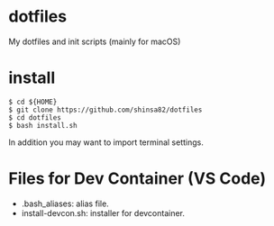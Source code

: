 # dotfiles
My dotfiles and init scripts (mainly for macOS)

# install

```shell
$ cd ${HOME}
$ git clone https://github.com/shinsa82/dotfiles
$ cd dotfiles
$ bash install.sh
```

In addition you may want to import terminal settings.

# Files for Dev Container (VS Code)

- .bash_aliases: alias file.
- install-devcon.sh: installer for devcontainer.
